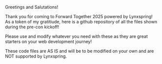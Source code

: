 Greetings and Salutations!

Thank you for coming to Forward Together 2025 powered by Lynxspring!  As a token of my gratitiude, here is a github repository of all the files shown during the pre-con kickoff!

Please use and modify whatever you need with these as they are great starters on your web development journey!

These code files are AS IS and will be to be modified on your own and are NOT supported by Lynxspring.
